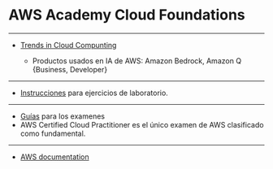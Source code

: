 # AWS Academy Cloud Foundations
---
* [Trends in Cloud Compunting](https://awsacademy.instructure.com/courses/131011/modules/items/12533569)

    * Productos usados en IA de AWS: Amazon Bedrock, Amazon Q {Business, Developer}
---
* [Instrucciones](https://awsacademy.instructure.com/courses/131011/modules/items/12533569) para ejercicios de laboratorio. 
---
* [Guías](https://aws.amazon.com/certification/certification-prep/?src=certification-faqs) para los examenes
* AWS Certified Cloud Practitioner es el único examen de AWS clasificado como fundamental. 
---




* [AWS documentation](https://docs.aws.amazon.com/)